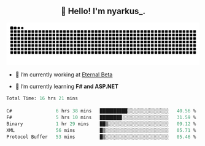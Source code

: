 <h2 align="center">👋 Hello! I'm nyarkus_.</h2>
<p align="center">
  <img src = "https://github.com/nyarkus/nyarkus/blob/output/github-snake-dark.svg">
</p>

- 🔭 I’m currently working at [Eternal Beta](https://github.com/Kacianoki/Eternal-Beta)
<!--- 💬 Ask me about **nothing :<**-->
- 🌱 I’m currently learning **F# and ASP.NET**

<!--START_SECTION:waka-->

```fs
Total Time: 16 hrs 21 mins

C#                6 hrs 38 mins   ██████████░░░░░░░░░░░░░░░   40.56 %
F#                5 hrs 10 mins   ████████░░░░░░░░░░░░░░░░░   31.59 %
Binary            1 hr 29 mins    ██▒░░░░░░░░░░░░░░░░░░░░░░   09.12 %
XML               56 mins         █▒░░░░░░░░░░░░░░░░░░░░░░░   05.71 %
Protocol Buffer   53 mins         █▒░░░░░░░░░░░░░░░░░░░░░░░   05.46 %
```

<!--END_SECTION:waka-->
